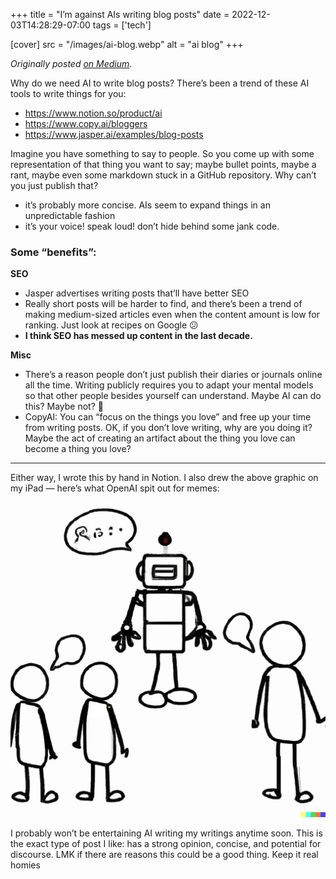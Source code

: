 +++
title = "I’m against AIs writing blog posts"
date = 2022-12-03T14:28:29-07:00
tags = ['tech']

[cover]
src = "/images/ai-blog.webp"
alt = "ai blog"
+++

_Originally posted [on Medium](https://medium.com/@stephenjayakar/im-against-ais-writing-blog-posts-17900f903c5c)_.

Why do we need AI to write blog posts? There’s been a trend of these AI tools to write things for you:

* https://www.notion.so/product/ai
* https://www.copy.ai/bloggers
* https://www.jasper.ai/examples/blog-posts

Imagine you have something to say to people. So you come up with some representation of that thing you want to say; maybe bullet points, maybe a rant, maybe even some markdown stuck in a GitHub repository. Why can’t you just publish that?

* it’s probably more concise. AIs seem to expand things in an unpredictable fashion
* it’s your voice! speak loud! don’t hide behind some jank code.

### Some “benefits”:

**SEO**

* Jasper advertises writing posts that’ll have better SEO
* Really short posts will be harder to find, and there’s been a trend of making medium-sized articles even when the content amount is low for ranking. Just look at recipes on Google 😕
* **I think SEO has messed up content in the last decade.**

**Misc**

* There’s a reason people don’t just publish their diaries or journals online all the time. Writing publicly requires you to adapt your mental models so that other people besides yourself can understand. Maybe AI can do this? Maybe not? 🤷
* CopyAI: You can “focus on the things you love” and free up your time from writing posts. OK, if you don’t love writing, why are you doing it? Maybe the act of creating an artifact about the thing you love can become a thing you love?

----

Either way, I wrote this by hand in Notion. I also drew the above graphic on my iPad — here’s what OpenAI spit out for memes:

![OpenAI image](/images/openai-robot-talking.webp "Prompt: a stick figure diagram of a person talking to a robot, which is trying to talk to a group of people. however, the robot can’t talk, and instead the person has to shout around the robot")

I probably won’t be entertaining AI writing my writings anytime soon. This is the exact type of post I like: has a strong opinion, concise, and potential for discourse. LMK if there are reasons this could be a good thing. Keep it real homies
